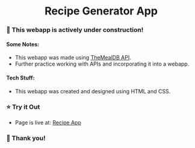 <h1 align="center">Recipe Generator App</h1>



### :construction: This webapp is actively under construction! ###
#### Some Notes:
- This webapp was made using [TheMealDB API]("https://www.themealdb.com/").
- Further practice working with APIs and incorporating it into a webapp.




#### Tech Stuff:
- This webapp was created and designed using HTML and CSS.

### :star: Try it Out

- Page is live at: [Recipe App](https://eric-phan.github.io/RecipeGeneratorApp/)


### :slightly_smiling_face: Thank you!

